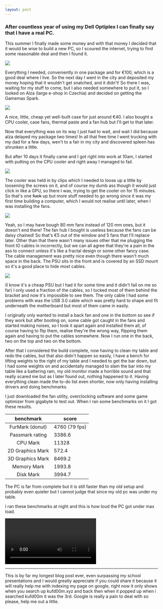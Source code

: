 ```yaml
---
layout: post
---
```

### After countless year of using my Dell Optiplex I can finally say that I have a real PC.

This summer I finally made some money and with that money I decided that it would be wise to build a new PC, so I scoured the internet, trying to find some reasonable deal and then I found it.

![](https://i.ibb.co/mFFDS3K/Sn-mek-obrazovky-2023-08-21-214428.png)

Everything I needed, conveniently in one package and for €100, which is a good deal where I live. So the next day I went in the city and deposited my money hoping that it wouldn't get snatched, and it didn't! So there I was, waiting for my stuff to come, but I also needed somewhere to put it, so I looked on Alza (large e-shop in Czechia) and decided on getting the Gamemax Spark.

![](https://cdn.alza.cz/Foto/f4/ga/gamaxS27.jpg)

A nice, little, cheap yet well-built case for just around €40. I also bought a CPU cooler, case fans, thermal paste and a fan hub but I'll get to that later.

Now that everything was on its way I just had to wait, and wait I did because alza delayed my package two times! In all that free time I went trucking with my dad for a few days, wen't to a fair in my city and discovered spleen has shrunken a little.

But after 10 days it finally came and I got right into work at 10am, I started with putting on the CPU cooler and right away I managed to fail.

![](https://cdn.discordapp.com/attachments/984894208202666014/1143278988056346747/Untitled-1.png)

The cooler was held in by clips which I needed to loose up a little by loosening the screws on it, and of course my dumb ass though it would just click in like a GPU, so there I was, trying to get the cooler on for 15 minutes. So that's one ~~fuck~~ up but more stuff needed to go wrong since it was my first time building a computer, which I would not realise until later, when I was installing the fans.

![](https://cdn.discordapp.com/attachments/984894208202666014/1143277019543646330/IMG_8595.jpg)

Yeah, so I may have bough 80 mm fans instead of 120 mm ones, but it doesn't end there! The fan hub I bought is useless because the fans can be daisy chained! So that's €5 out of the window and 5 fans that I'll replace later. Other than that there wasn't many issues other that me plugging the front IO cables in incorrectly, but we can all agree that they're a pain in the ass to connect unless it's like a fractal design or some other fancy case. The cable management was pretty nice even though there wasn't much space in the back. The PSU sits in the front and is covered by an SSD mount so it's a good place to hide most cables.

![](https://cdn.discordapp.com/attachments/984894208202666014/1143281181769601024/IMG_8598.jpg)

(I know it's a cheap PSU but I had it for some time and it didn't fail on me so far) I only used a fraction of the cables, so I tucked most of them behind the bracket and now it's impossible to see them. The only cable I had some problems with was the USB 3.0 cable which was pretty hard to shape and fit underneath the motherboard but most of them came in easily.

I originally only wanted to install a back fan and one in the bottom so see if they work but after booting on, some cable got caught in the fans and started making noises, so I took it apart again and installed them all, of course having to flip them, realise they're the wrong way, flipping them again and having to put the cables somewhere. Now I run one in the back, two on the top and two on the bottom.

After that I considered the build complete, now having to clean my table and redo the cables, but that also didn't happen so easily,  I have a bench for lifting weights to the right of my table and I needed to get the bar down, but I had some weights on and accidentally managed to slam the bar into my table like a battering ram, my old monitor made a horrible sound and that really scared me but as I later found out, nothing happened to it. Having everything clean made the to-do list even shorter, now only having installing drivers and doing benchmarks.

I just downloaded the fan utility, overclocking software and some game optimizer from gigabyte to test out. When I ran some benchmarks on it I got these results.


|    benchmark    | score         |
| :----------------: | --------------- |
| FurMark (donut) | 4760 (79 fps) |
| Passmark rating | 3386.6        |
|     CPU Mark     | 11328         |
| 2D Graphics Mark | 572.4         |
| 3D Graphics Mark | 8469.2        |
|   Memory Mark   | 1993.8        |
|    Disk Mark    | 3994.7        |

The PC is far from complete but it is still faster than my old setup and probably even quieter but I cannot judge that since my old pc was under my table.

I ran these benchmarks at night and this is how loud the PC got under max load.

<video src="https://raw.githubusercontent.com/kufd00m/moonwalk/master/_posts/assets/benchmark-video.mov" controls="controls" style="max-width: 730px;">
</video>

---

This is by far my longest blog post ever, even surpassing my school presentations and I would greatly appreciate if you could share it because it will really help me with indexing my page on google, right now it only shows when you search up kufd00m.xyz and back then when it popped up when i searched kufd00m it was the 3rd. Google is really a pain to deal with so please, help me out a little.
